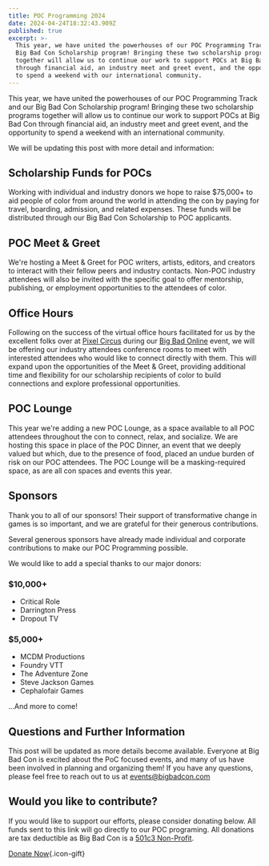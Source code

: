 ```yaml
---
title: POC Programming 2024
date: 2024-04-24T18:32:43.909Z
published: true
excerpt: >-
  This year, we have united the powerhouses of our POC Programming Track and our
  Big Bad Con Scholarship program! Bringing these two scholarship programs
  together will allow us to continue our work to support POCs at Big Bad Con
  through financial aid, an industry meet and greet event, and the opportunity
  to spend a weekend with our international community.
---
```


This year, we have united the powerhouses of our POC Programming Track and our Big Bad Con Scholarship program! Bringing these two scholarship programs together will allow us to continue our work to support POCs at Big Bad Con through financial aid, an industry meet and greet event, and the opportunity to spend a weekend with an international community.

We will be updating this post with more detail and information:

## Scholarship Funds for POCs

Working with individual and industry donors we hope to raise $75,000+ to aid people of color from around the world in attending the con by paying for travel, boarding, admission, and related expenses. These funds will be distributed through our Big Bad Con Scholarship to POC applicants. 

## POC Meet & Greet

We're hosting a Meet & Greet for POC writers, artists, editors, and creators to interact with their fellow peers and industry contacts. Non-POC industry attendees will also be invited with the specific goal to offer mentorship, publishing, or employment opportunities to the attendees of color.

## Office Hours

Following on the success of the virtual office hours facilitated for us by the excellent folks over at [Pixel Circus](https://www.twitch.tv/pixelcircus/) during our [Big Bad Online](https://www.youtube.com/playlist?list=PLY22glPJVwSJHx2z80YFb1h9Md-cZmZM0) event, we will be offering our industry attendees conference rooms to meet with interested attendees who would like to connect directly with them. This will expand upon the opportunities of the Meet & Greet, providing additional time and flexibility for our scholarship recipients of color to build connections and explore professional opportunities.

## POC Lounge

This year we're adding a new POC Lounge, as a space available to all POC attendees throughout the con to connect, relax, and socialize. We are hosting this space in place of the POC Dinner, an event that we deeply valued but which, due to the presence of food, placed an undue burden of risk on our POC attendees. The POC Lounge will be a masking-required space, as are all con spaces and events this year.

## Sponsors

Thank you to all of our sponsors! Their support of transformative change in games is so important, and we are grateful for their generous contributions.

Several generous sponsors have already made individual and corporate contributions to make our POC Programming possible.

We would like to add a special thanks to our major donors:

### $10,000+

* Critical Role
* Darrington Press
* Dropout TV

### $5,000+

* MCDM Productions
* Foundry VTT
* The Adventure Zone
* Steve Jackson Games
* Cephalofair Games

...And more to come! 

## Questions and Further Information

This post will be updated as more details become available. Everyone at Big Bad Con is excited about the PoC focused events, and many of us have been involved in planning and organizing them! If you have any questions, please feel free to reach out to us at [events@bigbadcon.com](mailto:events@bigbadcon.com)

## Would you like to contribute?

If you would like to support our efforts, please consider donating below. All funds sent to this link will go directly to our POC programing. All donations are tax deductible as Big Bad Con is a [501c3 Non-Profit](https://www.bigbadcon.com/proof-of-501c3-status/).

[Donate Now](https://www.paypal.com/us/fundraiser/charity/1653860){.icon-gift}
